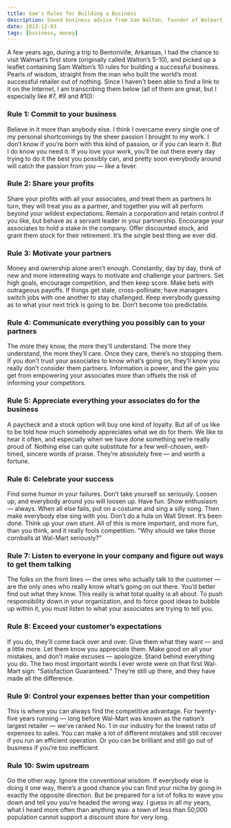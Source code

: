 ```yaml
---
title: Sam's Rules for Building a Business
description: Sound business advice from Sam Walton, founder of Walmart
date: 2013-12-03
tags: [business, money]
---
```


A few years ago, during a trip to Bentonville, Arkansas, I had the chance to visit Walmart’s first store (originally called Walton’s 5-10), and picked up a leaflet containing Sam Walton’s 10 rules for building a successful business. Pearls of wisdom, straight from the man who built the world’s most successful retailer out of nothing. Since I haven't been able to find a link to it on the Internet, I am transcribing them below (all of them are great, but I especially like #7, #9 and #10):

### Rule 1: Commit to your business

Believe in it more than anybody else. I think I overcame every single one of my personal shortcomings by the sheer passion I brought to my work. I don’t know if you’re born with this kind of passion, or if you can learn it. But I do know you need it. If you love your work, you’ll be out there every day trying to do it the best you possibly can, and pretty soon everybody around will catch the passion from you — like a fever.

### Rule 2: Share your profits

Share your profits with all your associates, and treat them as partners
In turn, they will treat you as a partner, and together you will all perform beyond your wildest expectations. Remain a corporation and retain control if you like, but behave as a servant leader in your partnership. Encourage your associates to hold a stake in the company. Offer discounted stock, and grant them stock for their retirement. It’s the single best thing we ever did.

### Rule 3: Motivate your partners

Money and ownership alone aren’t enough. Constantly, day by day, think of new and more interesting ways to motivate and challenge your partners. Set high goals, encourage competition, and then keep score. Make bets with outrageous payoffs. If things get stale, cross-pollinate; have managers switch jobs with one another to stay challenged. Keep everybody guessing as to what your next trick is going to be. Don’t become too predictable.

### Rule 4: Communicate everything you possibly can to your partners

The more they know, the more they’ll understand. The more they understand, the more they’ll care. Once they care, there’s no stopping them. If you don’t trust your associates to know what’s going on, they’ll know you really don’t consider them partners. Information is power, and the gain you get from empowering your associates more than offsets the risk of informing your competitors.

### Rule 5: Appreciate everything your associates do for the business

A paycheck and a stock option will buy one kind of loyalty. But all of us like to be told how much somebody appreciates what we do for them. We like to hear it often, and especially when we have done something we’re really proud of. Nothing else can quite substitute for a few well-chosen, well-timed, sincere words of praise. They’re absolutely free — and worth a fortune.

### Rule 6: Celebrate your success

Find some humor in your failures. Don’t take yourself so seriously. Loosen up, and everybody around you will loosen up. Have fun. Show enthusiasm — always. When all else fails, put on a costume and sing a silly song. Then make everybody else sing with you. Don’t do a hula on Wall Street. It’s been done. Think up your own stunt. All of this is more important, and more fun, than you think, and it really fools competition. “Why should we take those cornballs at Wal-Mart seriously?”

### Rule 7: Listen to everyone in your company and figure out ways to get them talking

The folks on the front lines — the ones who actually talk to the customer — are the only ones who really know what’s going on out there. You’d better find out what they know. This really is what total quality is all about. To push responsibility down in your organization, and to force good ideas to bubble up within it, you must listen to what your associates are trying to tell you.

### Rule 8: Exceed your customer’s expectations

If you do, they’ll come back over and over. Give them what they want — and a little more. Let them know you appreciate them. Make good on all your mistakes, and don’t make excuses — apologize. Stand behind everything you do. The two most important words I ever wrote were on that first Wal-Mart sign: “Satisfaction Guaranteed.” They’re still up there, and they have made all the difference.

### Rule 9: Control your expenses better than your competition

This is where you can always find the competitive advantage. For twenty-five years running — long before Wal-Mart was known as the nation’s largest retailer — we’ve ranked No. 1 in our industry for the lowest ratio of expenses to sales. You can make a lot of different mistakes and still recover if you run an efficient operation. Or you can be brilliant and still go out of business if you’re too inefficient.

### Rule 10: Swim upstream

Go the other way. Ignore the conventional wisdom. If everybody else is doing it one way, there’s a good chance you can find your niche by going in exactly the opposite direction. But be prepared for a lot of folks to wave you down and tell you you’re headed the wrong way. I guess in all my years, what I heard more often than anything was: a town of less than 50,000 population cannot support a discount store for very long.

